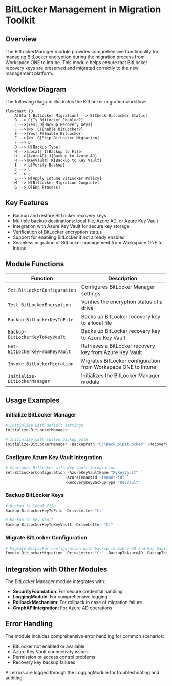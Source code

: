 # BitLocker Management in Migration Toolkit

## Overview

The BitLockerManager module provides comprehensive functionality for managing BitLocker encryption during the migration process from Workspace ONE to Intune. This module helps ensure that BitLocker recovery keys are preserved and migrated correctly to the new management platform.

## Workflow Diagram

The following diagram illustrates the BitLocker migration workflow:

```mermaid
flowchart TD
    A[Start BitLocker Migration] --> B[Check BitLocker Status]
    B --> C{Is BitLocker Enabled?}
    C -->|Yes| D[Backup Recovery Keys]
    C -->|No| E{Enable BitLocker?}
    E -->|Yes| F[Enable BitLocker]
    E -->|No| G[Skip BitLocker Migration]
    F --> D
    D --> H{Backup Type}
    H -->|Local| I[Backup to File]
    H -->|AzureAD| J[Backup to Azure AD]
    H -->|KeyVault| K[Backup to Key Vault]
    I --> L[Verify Backup]
    J --> L
    K --> L
    L --> M[Apply Intune BitLocker Policy]
    M --> N[BitLocker Migration Complete]
    G --> O[End Process]
```

## Key Features

- Backup and restore BitLocker recovery keys
- Multiple backup destinations: local file, Azure AD, or Azure Key Vault
- Integration with Azure Key Vault for secure key storage
- Verification of BitLocker encryption status
- Support for enabling BitLocker if not already enabled
- Seamless migration of BitLocker management from Workspace ONE to Intune

## Module Functions

| Function | Description |
|----------|-------------|
| `Set-BitLockerConfiguration` | Configures BitLocker Manager settings |
| `Test-BitLockerEncryption` | Verifies the encryption status of a drive |
| `Backup-BitLockerKeyToFile` | Backs up BitLocker recovery key to a local file |
| `Backup-BitLockerKeyToKeyVault` | Backs up BitLocker recovery key to Azure Key Vault |
| `Get-BitLockerKeyFromKeyVault` | Retrieves a BitLocker recovery key from Azure Key Vault |
| `Invoke-BitLockerMigration` | Migrates BitLocker configuration from Workspace ONE to Intune |
| `Initialize-BitLockerManager` | Initializes the BitLocker Manager module |

## Usage Examples

### Initialize BitLocker Manager

```powershell
# Initialize with default settings
Initialize-BitLockerManager

# Initialize with custom backup path
Initialize-BitLockerManager -BackupPath "C:\Backup\BitLocker" -RecoveryKeyBackupType "Local"
```

### Configure Azure Key Vault Integration

```powershell
# Configure BitLocker with Key Vault integration
Set-BitLockerConfiguration -AzureKeyVaultName "MyKeyVault" `
                          -AzureTenantId "tenant-id" `
                          -RecoveryKeyBackupType "KeyVault"
```

### Backup BitLocker Keys

```powershell
# Backup to local file
Backup-BitLockerKeyToFile -DriveLetter "C:"

# Backup to Key Vault
Backup-BitLockerKeyToKeyVault -DriveLetter "C:"
```

### Migrate BitLocker Configuration

```powershell
# Migrate BitLocker configuration with backup to Azure AD and Key Vault
Invoke-BitLockerMigration -DriveLetter "C:" -BackupToAzureAD -BackupToKeyVault
```

## Integration with Other Modules

The BitLocker Manager module integrates with:

- **SecurityFoundation**: For secure credential handling
- **LoggingModule**: For comprehensive logging
- **RollbackMechanism**: For rollback in case of migration failure
- **GraphAPIIntegration**: For Azure AD operations

## Error Handling

The module includes comprehensive error handling for common scenarios:

- BitLocker not enabled or available
- Azure Key Vault connectivity issues
- Permission or access control problems
- Recovery key backup failures

All errors are logged through the LoggingModule for troubleshooting and auditing. 